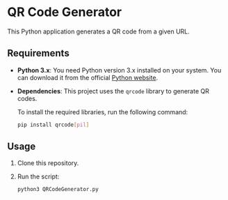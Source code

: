 # QR Code Generator

This Python application generates a QR code from a given URL.

## Requirements

- **Python 3.x**: You need Python version 3.x installed on your system. You can download it from the official [Python website](https://www.python.org/downloads/).
- **Dependencies**: This project uses the `qrcode` library to generate QR codes.

  To install the required libraries, run the following command:

  ```bash
  pip install qrcode[pil]


## Usage
1. Clone this repository.
2. Run the script:

   ```bash
   python3 QRCodeGenerator.py
